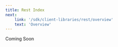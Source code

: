 ```yaml
---
title: Rest Index
next:
    link: '/sdk/client-libraries/rest/overview'
    text: 'Overview'
---
```

Coming Soon
